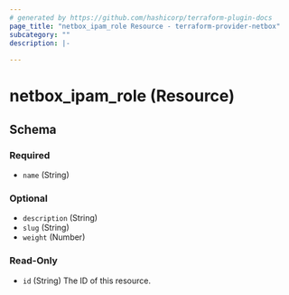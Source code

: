 ```yaml
---
# generated by https://github.com/hashicorp/terraform-plugin-docs
page_title: "netbox_ipam_role Resource - terraform-provider-netbox"
subcategory: ""
description: |-
  
---
```


# netbox_ipam_role (Resource)





<!-- schema generated by tfplugindocs -->
## Schema

### Required

- `name` (String)

### Optional

- `description` (String)
- `slug` (String)
- `weight` (Number)

### Read-Only

- `id` (String) The ID of this resource.



